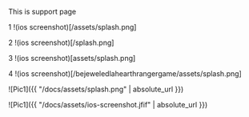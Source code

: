 This is support page

1
!(ios screenshot)[/assets/splash.png]

2
!(ios screenshot)[/splash.png]

3
!(ios screenshot)[assets/splash.png]

4
!(ios screenshot)[/bejeweledlahearthrangergame/assets/splash.png]

![Pic1]({{ "/docs/assets/splash.png" | absolute_url }})


![Pic1]({{ "/docs/assets/ios-screenshot.jfif" | absolute_url }})
